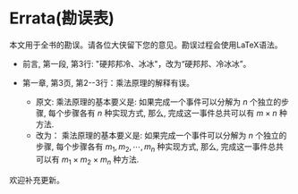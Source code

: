 # Errata(勘误表)

本文用于全书的勘误。请各位大侠留下您的意见。勘误过程会使用LaTeX语法。

* 前言, 第一段, 第3行: "硬邦邦冷、冰冰"，改为“硬邦邦、冷冰冰”。

* 第一章, 第3页, 第2--3行：乘法原理的解释有误。
  * 原文:  乘法原理的基本要义是:
  如果完成一个事件可以分解为 $n$ 个独立的步骤, 每个步骤各有 $n$ 种实现方式, 
  那么, 完成这一事件总共可以有 $m \times n$ 种方法. 
  * 改为：  乘法原理的基本要义是:
  如果完成一个事件可以分解为 $n$ 个独立的步骤, 每个步骤各有 $m_1, m_2, \cdots, m_n$ 种实现方式, 
  那么, 完成这一事件总共可以有 $m_1 \times m_2 \times m_n$ 种方法. 


欢迎补充更新。
